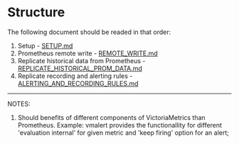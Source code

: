 # Structure

The following document should be readed in that order:

1. Setup - [SETUP.md](SETUP.md)
2. Prometheus remote write - [REMOTE\_WRITE.md](REMOTE_WRITE.md)
3. Replicate historical data from Prometheus - [REPLICATE\_HISTORICAL\_PROM\_DATA.md](REPLICATE_HISTORICAL_PROM_DATA.md)
4. Replicate recording and alerting rules - [ALERTING\_AND\_RECORDING\_RULES.md](ALERTING\_AND\_RECORDING\_RULES.md)

-----------------------

NOTES:
1. Should benefits of different components of VictoriaMetrics than Prometheus. Example: vmalert provides the functionallity for different 'evaluation internal' for given metric and 'keep firing' option for an alert;
